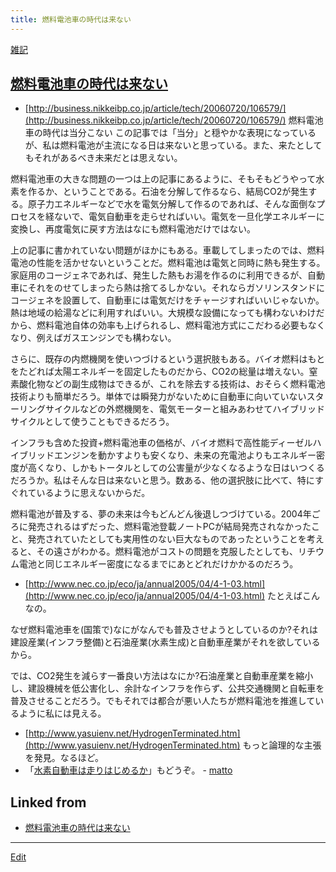 ```yaml
---
title: 燃料電池車の時代は来ない
---
```

[雑記](/雑記)


## [燃料電池車の時代は来ない](/燃料電池車の時代は来ない)

* [http://business.nikkeibp.co.jp/article/tech/20060720/106579/](http://business.nikkeibp.co.jp/article/tech/20060720/106579/) 燃料電池車の時代は当分こない
この記事では「当分」と穏やかな表現になっているが、私は燃料電池が主流になる日は来ないと思っている。また、来たとしてもそれがあるべき未来だとは思えない。



燃料電池車の大きな問題の一つは上の記事にあるように、そもそもどうやって水素を作るか、ということである。石油を分解して作るなら、結局CO2が発生する。原子力エネルギーなどで水を電気分解して作るのであれば、そんな面倒なプロセスを経ないで、電気自動車を走らせればいい。電気を一旦化学エネルギーに変換し、再度電気に戻す方法はなにも燃料電池だけではない。



上の記事に書かれていない問題がほかにもある。車載してしまったのでは、燃料電池の性能を活かせないということだ。燃料電池は電気と同時に熱も発生する。家庭用のコージェネであれば、発生した熱もお湯を作るのに利用できるが、自動車にそれをのせてしまったら熱は捨てるしかない。それならガソリンスタンドにコージェネを設置して、自動車には電気だけをチャージすればいいじゃないか。熱は地域の給湯などに利用すればいい。大規模な設備になっても構わないわけだから、燃料電池自体の効率も上げられるし、燃料電池方式にこだわる必要もなくなり、例えばガスエンジンでも構わない。



さらに、既存の内燃機関を使いつづけるという選択肢もある。バイオ燃料はもとをたどれば太陽エネルギーを固定したものだから、CO2の総量は増えない。窒素酸化物などの副生成物はできるが、これを除去する技術は、おそらく燃料電池技術よりも簡単だろう。単体では瞬発力がないために自動車に向いていないスターリングサイクルなどの外燃機関を、電気モーターと組みあわせてハイブリッドサイクルとして使うこともできるだろう。



インフラも含めた投資+燃料電池車の価格が、バイオ燃料で高性能ディーゼルハイブリッドエンジンを動かすよりも安くなり、未来の充電池よりもエネルギー密度が高くなり、しかもトータルとしての公害量が少なくなるような日はいつくるだろうか。私はそんな日は来ないと思う。数ある、他の選択肢に比べて、特にすぐれているように思えないからだ。



燃料電池が普及する、夢の未来は今もどんどん後退しつづけている。2004年ごろに発売されるはずだった、燃料電池登載ノートPCが結局発売されなかったこと、発売されていたとしても実用性のない巨大なものであったということを考えると、その遠さがわかる。燃料電池がコストの問題を克服したとしても、リチウム電池と同じエネルギー密度になるまでにあとどれだけかかるのだろう。

* [http://www.nec.co.jp/eco/ja/annual2005/04/4-1-03.html](http://www.nec.co.jp/eco/ja/annual2005/04/4-1-03.html) たとえばこんなの。


なぜ燃料電池車を(国策で)なにがなんでも普及させようとしているのか?それは建設産業(インフラ整備)と石油産業(水素生成)と自動車産業がそれを欲しているから。



では、CO2発生を減らす一番良い方法はなにか?石油産業と自動車産業を縮小し、建設機械を低公害化し、余計なインフラを作らず、公共交通機関と自転車を普及させることだろう。でもそれでは都合が悪い人たちが燃料電池を推進しているように私には見える。

* [http://www.yasuienv.net/HydrogenTerminated.htm](http://www.yasuienv.net/HydrogenTerminated.htm) もっと論理的な主張を発見。なるほど。
* 「[水素自動車は走りはじめるか](/水素自動車は走りはじめるか)」もどうぞ。 - [matto](/matto) 
<!--  -->




## Linked from

* [燃料電池車の時代は来ない](/燃料電池車の時代は来ない)


----

[Edit](https://github.com/vitroid/vitroid.github.io/edit/master/MD/燃料電池車の時代は来ない.md)

